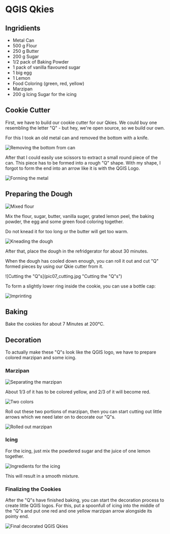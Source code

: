 # QGIS Qkies

## Ingridients

- Metal Can
- 500 g Flour
- 250 g Butter
- 200 g Sugar
- 1/2 pack of Baking Powder
- 1 pack of vanilla flavoured sugar
- 1 big egg
- 1 Lemon
- Food Coloring (green, red, yellow)
- Marzipan
- 200 g Icing Sugar for the icing

## Cookie Cutter

First, we have to build our cookie cutter for our Qkies. We could buy one resembling the letter "Q" - but hey, we're open source, so we build our own.

For this I took an old metal can and removed the bottom with a knife.

![Removing the bottom from can](pic01_metalcan.jpg "Removing the bottom from can")

After that I could easily use scissors to extract a small round piece of the can.
This piece has to be formed into a rough "Q" shape. With my shape, I forgot to form the end into an arrow like it is with the QGIS Logo.

![Forming the metal](pic02_cutter.jpg "Forming the metal")

## Preparing the Dough

![Mixed flour](pic03_flour.jpg "Mixed flour")

Mix the flour, sugar, butter, vanilla suger, grated lemon peel, the baking powder, the egg and some green food coloring together.

Do not knead it for too long or the butter will get too warm.

![Kneading the dough](pic04_nead.gif "Kneading the dough")

After that, place the dough in the refridgerator for about 30 minutes.

When the dough has cooled down enough, you can roll it out and cut "Q" formed pieces by using our Qkie cutter from it.

![Cutting the "Q"s](pic07_cutting.jpg "Cutting the "Q"s")

To form a slightly lower ring inside the cookie, you can use a bottle cap:

![Imprinting](pic11_cap.jpg "Imprinting")

## Baking

Bake the cookies for about 7 Minutes at 200°C.

## Decoration

To actually make these "Q"s look like the QGIS logo, we have to prepare colored marzipan and some icing.

### Marzipan

![Separating the marzipan](pic05_marzipan.jpg "Separating the marzipan")

About 1/3 of it has to be colored yellow, and 2/3 of it will become red.

![Two colors](pic06_colored.jpg "Two colors")

Roll out these two portions of marzipan, then you can start cutting out little arrows which we need later on to decorate our "Q"s.

![Rolled out marzipan](pic08_marzipanflat.jpg "Rolled out marzipan")

### Icing

For the icing, just mix the powdered sugar and the juice of one lemon together.

![Ingredients for the icing](pic09_icing.jpg "Ingredients for the icing")

This will result in a smooth mixture.

### Finalizing the Cookies

After the "Q"s have finished baking, you can start the decoration process to create little QGIS logos.
For this, put a spoonfull of icing into the middle of the "Q"s and put one red and one yellow marzipan arrow alongside its pointy end.

![Final decorated QGIS Qkies](pic10_final.jpg "Final decorated QGIS Qkies")
